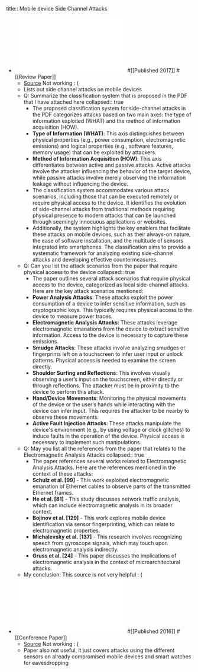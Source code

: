 title:: Mobile device Side Channel Attacks

- ![Classification of Side Channel Attacks on Mobile Devices](../assets/Systematic_Classification_of_Side-Channel_Attacks_A_Case_Study_for_Mobile_Devices_1732505080640_0.pdf) #[[Published 2017]] #[[Review Paper]]
	- [Source](https://ieeexplore.ieee.org/abstract/document/8141883) Not working : (
	- Lists out side channel attacks on mobile devices
	- Q: Summarize the classification system that is proposed in the PDF that I have attached here
	  collapsed:: true
		- The proposed classification system for side-channel attacks in the PDF 
		  categorizes attacks based on two main axes: the type of information 
		  exploited (WHAT) and the method of information acquisition (HOW).
		- **Type of Information (WHAT)**: 
		  This axis distinguishes between physical properties (e.g., power 
		  consumption, electromagnetic emissions) and logical properties (e.g., 
		  software features, memory usage) that can be exploited by attackers.
		- **Method of Information Acquisition (HOW)**:
		  This axis differentiates between active and passive attacks. Active 
		  attacks involve the attacker influencing the behavior of the target 
		  device, while passive attacks involve merely observing the information 
		  leakage without influencing the device.
		- The classification system accommodates various
		  attack scenarios, including those that can be executed remotely or 
		  require physical access to the device. It identifies the evolution of 
		  side-channel attacks from traditional methods requiring physical 
		  presence to modern attacks that can be launched through seemingly 
		  innocuous applications or websites.
		- Additionally, the system highlights the key 
		  enablers that facilitate these attacks on mobile devices, such as their 
		  always-on nature, the ease of software installation, and the multitude 
		  of sensors integrated into smartphones. The classification aims to 
		  provide a systematic framework for analyzing existing side-channel 
		  attacks and developing effective countermeasures.
	- Q: Can you list the attack scenarios from the paper that require physical access to the device
	  collapsed:: true
		- The paper outlines several attack scenarios that require physical access to
		   the device, categorized as local side-channel attacks. Here are the key
		   attack scenarios mentioned:
		- **Power Analysis Attacks**: These
		  attacks exploit the power consumption of a device to infer sensitive 
		  information, such as cryptographic keys. This typically requires 
		  physical access to the device to measure power traces.
		- **Electromagnetic Analysis Attacks**:
		  These attacks leverage electromagnetic emanations from the device to 
		  extract sensitive information. Access to the device is necessary to 
		  capture these emissions.
		- **Smudge Attacks**: These attacks
		  involve analyzing smudges or fingerprints left on a touchscreen to 
		  infer user input or unlock patterns. Physical access is needed to 
		  examine the screen directly.
		- **Shoulder Surfing and Reflections**:
		  This involves visually observing a user’s input on the touchscreen, 
		  either directly or through reflections. The attacker must be in 
		  proximity to the device to perform this attack.
		- **Hand/Device Movements**: 
		  Monitoring the physical movements of the device or the user’s hands 
		  while interacting with the device can infer input. This requires the 
		  attacker to be nearby to observe these movements.
		- **Active Fault Injection Attacks**:
		  These attacks manipulate the device's environment (e.g., by using 
		  voltage or clock glitches) to induce faults in the operation of the 
		  device. Physical access is necessary to implement such manipulations.
	- Q: May you list all the references from the paper that relates to the Electromagnetic Analysis Attacks
	  collapsed:: true
		- The paper references several works related to 
		  Electromagnetic Analysis Attacks. Here are the references mentioned in 
		  the context of these attacks:
		- **Schulz et al. [99]** - This work exploited electromagnetic emanation of Ethernet cables to observe parts of the transmitted Ethernet frames.
		- **He et al. [81]** - This study discusses network traffic analysis, which can include electromagnetic analysis in its broader context.
		- **Bojinov et al. [129]** - This work explores mobile device identification via sensor fingerprinting, which can relate to electromagnetic properties.
		- **Michalevsky et al. [137]** - This research involves recognizing speech from gyroscope signals, which may touch upon electromagnetic analysis indirectly.
		- **Gruss et al. [24]** - This paper discusses the implications of electromagnetic analysis in the context of microarchitectural attacks.
	- My conclusion: This source is not very helpful : (
- ![Side-channel_attacks_on_mobile_and_wearable_systems.pdf](../assets/Side-channel_attacks_on_mobile_and_wearable_systems_1732657718701_0.pdf) #[[Published 2016]] #[[Conference Paper]]
	- [Source](https://ieeexplore.ieee.org/abstract/document/7444764) Not working : (
	- Paper also not useful, it just covers attacks using the different sensors on already compromised mobile devices and smart watches for eavesdropping